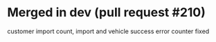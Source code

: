 # Merged in dev (pull request #210)

customer import count, import and vehicle success error counter fixed
